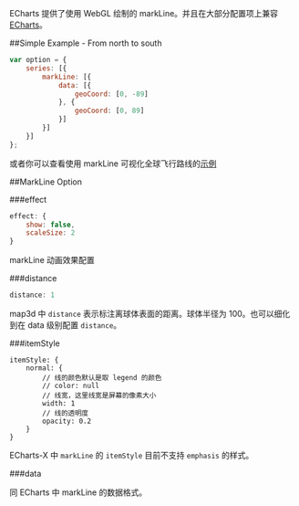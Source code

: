 ECharts 提供了使用 WebGL 绘制的 markLine。并且在大部分配置项上兼容 [ECharts](http://echarts.baidu.com/doc/doc.html#SeriesMarkLine)。

##Simple Example - From north to south
```javascript
var option = {
    series: [{
        markLine: [{
            data: [{
                geoCoord: [0, -89]
            }, {
                geoCoord: [0, 89]
            }]
        }]
    }]
};
```

或者你可以查看使用 markLine 可视化全球飞行路线的[示例](../../example/map3d_flights.html)

##MarkLine Option

###effect
```javascript
effect: {
    show: false,
    scaleSize: 2
}
```
markLine 动画效果配置

###distance
```javascript
distance: 1
```
map3d 中 `distance` 表示标注离球体表面的距离。球体半径为 100。也可以细化到在 data 级别配置 `distance`。

###itemStyle
```
itemStyle: {
    normal: {
        // 线的颜色默认是取 legend 的颜色
        // color: null
        // 线宽，这里线宽是屏幕的像素大小
        width: 1
        // 线的透明度
        opacity: 0.2
    }
}
```

ECharts-X 中 `markLine` 的 `itemStyle` 目前不支持 `emphasis` 的样式。


###data

同 ECharts 中 markLine 的数据格式。